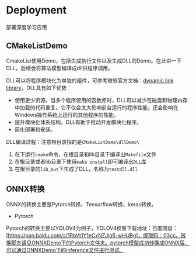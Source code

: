 # Deployment

部署深度学习应用


## CMakeListDemo

CmakeList使用Demo，包括生成执行文件以及生成DLL的Demo。在此讲一下DLL，后续会将算法模型编译成dll供程序调用。

DLL可以将程序模块化为单独的组件，可参考微软官方文档：[dynamic link library](https://docs.microsoft.com/zh-cn/troubleshoot/windows-client/deployment/dynamic-link-library)，DLL具有如下优势：

- 使用更少资源。当多个程序使用的函数库时，DLL可以减少在磁盘和物理内存中加载的代码重复。它不仅会太大影响前台运行的程序性能，还会影响在Windows操作系统上运行的其他程序的性能。
- 提升模块化体系结构。DLL有助于推动开发模块化程序。
- 简化部署和安装。

DLL编译过程：注意根目录指的是`CMakeListDemo\dllDemo\`
1. 在下运行`cmake`命令，在根目录和lib目录下编译出`Makefile`文件
2. 在根目录或者lib目录下使用`make install`即可编译出`DLL`库
3. 在根目录的`lib_out`下生成了DLL，名称为`testdll.dll`


## ONNX转换

ONNX的转换主要是Pytorch转换、Tensorflow转换、keras转换。

- Pytorch

Pytorch的转换主要以YOLOV4为例子，YOLOV4权重下载地址：百度网盘：[https://pan.baidu.com/s/1RbVt1Y1eCxNZJjq5-wHUBg]，提取码：03cc。转换脚本请见ONNXDemo下的Pytorch文件夹。pytorch模型成功转换成ONNX后，可以通过ONNXDemo下的inference文件进行测试。


